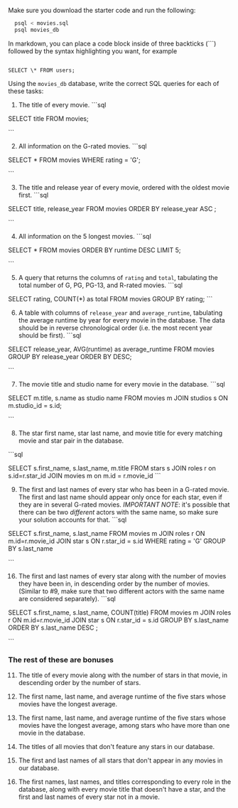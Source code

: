 Make sure you download the starter code and run the following:

```sh
  psql < movies.sql
  psql movies_db
```

In markdown, you can place a code block inside of three backticks (```) followed by the syntax highlighting you want, for example

```

SELECT \* FROM users;

```

Using the `movies_db` database, write the correct SQL queries for each of these tasks:

1.  The title of every movie.
   \```sql

SELECT title FROM movies;

\```

2.  All information on the G-rated movies.
   \```sql

SELECT * FROM movies
WHERE rating = 'G';

\```

3.  The title and release year of every movie, ordered with the
    oldest movie first.
\```sql

SELECT title, release_year FROM movies
ORDER BY release_year ASC  ;

\```
    
4.  All information on the 5 longest movies.
 \```sql

SELECT * FROM movies
ORDER BY runtime DESC
LIMIT 5;

\```  

5.  A query that returns the columns of `rating` and `total`, tabulating the
    total number of G, PG, PG-13, and R-rated movies.
\```sql

SELECT rating, COUNT(*) as total FROM movies
GROUP BY rating;
\```
    

6.  A table with columns of `release_year` and `average_runtime`,
    tabulating the average runtime by year for every movie in the database. The data should be in reverse chronological order (i.e. the most recent year should be first).
\```sql

SELECT release_year, AVG(runtime) as average_runtime FROM movies
GROUP BY release_year
ORDER BY DESC;

\```

7.  The movie title and studio name for every movie in the
    database.
\```sql

SELECT m.title, s.name as studio name FROM movies m
JOIN studios s
ON m.studio_id = s.id;

\```

8.  The star first name, star last name, and movie title for every
    matching movie and star pair in the database.

\```sql

SELECT s.first_name, s.last_name, m.title FROM stars s
JOIN roles r
on s.id=r.star_id
JOIN movies m
on m.id = r.movie_id
\```

9.  The first and last names of every star who has been in a G-rated movie. The first and last name should appear only once for each star, even if they are in several G-rated movies. *IMPORTANT NOTE*: it's possible that there can be two *different* actors with the same name, so make sure your solution accounts for that.
  \```sql

SELECT s.first_name, s.last_name FROM movies m
JOIN roles r
ON m.id=r.movie_id
JOIN star s
ON r.star_id = s.id
WHERE rating = 'G'
GROUP BY s.last_name

\```

16. The first and last names of every star along with the number
    of movies they have been in, in descending order by the number of movies. (Similar to #9, make sure
    that two different actors with the same name are considered separately).
\```sql

SELECT s.first_name, s.last_name, COUNT(title) FROM movies m
JOIN roles r
ON m.id=r.movie_id
JOIN star s
ON r.star_id = s.id
GROUP BY s.last_name
ORDER BY s.last_name DESC
;

\```

### The rest of these are bonuses

11. The title of every movie along with the number of stars in
    that movie, in descending order by the number of stars.

12. The first name, last name, and average runtime of the five
    stars whose movies have the longest average.

13. The first name, last name, and average runtime of the five
    stars whose movies have the longest average, among stars who have more than one movie in the database.

14. The titles of all movies that don't feature any stars in our
    database.

15. The first and last names of all stars that don't appear in any movies in our database.

16. The first names, last names, and titles corresponding to every
    role in the database, along with every movie title that doesn't have a star, and the first and last names of every star not in a movie.
